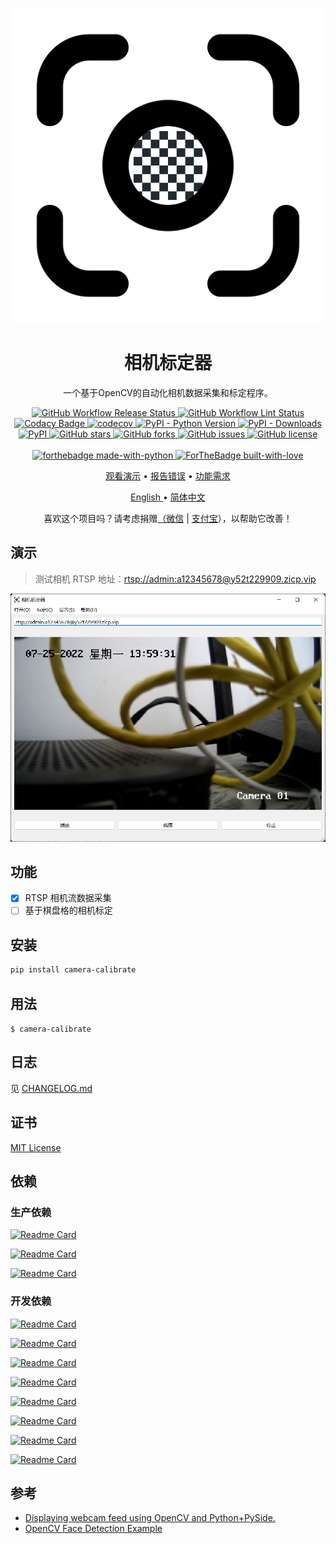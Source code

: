 <p align="center">
    <a href="https://pixelied.com/editor/design/62d95249afecc1406f2037a9"><img alt="logo" src="https://raw.githubusercontent.com/XavierJiezou/Camera-Calibrate/main/images/favicon_256x256.svg" /></a>
<h1 align="center">相机标定器</h1>
<p align="center">一个基于OpenCV的自动化相机数据采集和标定程序。
</p>
</p>
<p align="center">
    <a href="https://github.com/XavierJiezou/Camera-Calibrate/actions?query=workflow:Release">
        <img src="https://github.com/XavierJiezou/Camera-Calibrate/workflows/Release/badge.svg"
            alt="GitHub Workflow Release Status" />
    </a>
    <a href="https://github.com/XavierJiezou/Camera-Calibrate/actions?query=workflow:Lint">
        <img src="https://github.com/XavierJiezou/LitMNIST/workflows/Lint/badge.svg"
            alt="GitHub Workflow Lint Status" />
    <a
        href="https://www.codacy.com/gh/XavierJiezou/Camera-Calibrate/dashboard?utm_source=github.com&amp;utm_medium=referral&amp;utm_content=XavierJiezou/Camera-Calibrate&amp;utm_campaign=Badge_Grade">
        <img src="https://app.codacy.com/project/badge/Grade/c2f85c8d6b8a4892b40059703f087eab" alt="Codacy Badge">
    </a>
    <a href="https://codecov.io/gh/XavierJiezou/Camera-Calibrate">
        <img src="https://codecov.io/gh/XavierJiezou/Camera-Calibrate/branch/main/graph/badge.svg?token=QpCLcUGoYx" alt="codecov">
    </a>
    <a href="https://pypi.org/project/Camera-Calibrate/">
        <img src="https://img.shields.io/pypi/pyversions/Camera-Calibrate" alt="PyPI - Python Version">
    </a>
    <a href="https://pypistats.org/packages/Camera-Calibrate">
        <img src="https://img.shields.io/pypi/dm/Camera-Calibrate" alt="PyPI - Downloads">
    </a>
    <a href="https://pypi.org/project/Camera-Calibrate/">
        <img src="https://img.shields.io/pypi/v/Camera-Calibrate" alt="PyPI">
    </a>
    <a href="https://github.com/XavierJiezou/Camera-Calibrate/stargazers">
        <img src="https://img.shields.io/github/stars/XavierJiezou/Camera-Calibrate" alt="GitHub stars">
    </a>
    <a href="https://github.com/XavierJiezou/Camera-Calibrate/network">
        <img src="https://img.shields.io/github/forks/XavierJiezou/Camera-Calibrate" alt="GitHub forks">
    </a>
    <a href="https://github.com/XavierJiezou/Camera-Calibrate/issues">
        <img src="https://img.shields.io/github/issues/XavierJiezou/Camera-Calibrate" alt="GitHub issues">
    </a>
    <a href="https://github.com/XavierJiezou/Camera-Calibrate/blob/main/LICENSE">
        <img src="https://img.shields.io/github/license/XavierJiezou/Camera-Calibrate" alt="GitHub license">
    </a>
    <br />
    <br />
    <a href="https://www.python.org/">
        <img src="http://ForTheBadge.com/images/badges/made-with-python.svg" alt="forthebadge made-with-python">
    </a>
    <a href="https://github.com/XavierJiezou">
        <img src="http://ForTheBadge.com/images/badges/built-with-love.svg" alt="ForTheBadge built-with-love">
    </a>
</p>
<p align="center">
    <a href="#演示">观看演示</a>
    •
    <a href="https://github.com/xavierjiezou/Camera-Calibrate/issues/new">报告错误</a>
    •
    <a href="https://github.com/xavierjiezou/Camera-Calibrate/issues/new">功能需求</a>
  </p>
  <p align="center">
    <a href="/docs/README.en.md">English </a>
    •
    <a href="/docs/README.cn.md">简体中文</a>
</p>
<p align="center">喜欢这个项目吗？请考虑捐赠<a href="https://paypal.me/xavierjiezou?country.x=C2&locale.x=zh_XC">（<a
            href="https://raw.githubusercontent.com/XavierJiezou/Camera-Calibrate/main/images/wechat.jpg">微信</a> | <a
            href="https://raw.githubusercontent.com/XavierJiezou/Camera-Calibrate/main/images/alipay.jpg">支付宝</a>）</a>，以帮助它改善！</p>

## 演示

> 测试相机 RTSP 地址：[rtsp://admin:a12345678@y52t229909.zicp.vip](rtsp://admin:a12345678@y52t229909.zicp.vip)

![demo](https://raw.githubusercontent.com/XavierJiezou/Camera-Calibrate/main/images/demo.png)

## 功能

- [x] RTSP 相机流数据采集
- [ ] 基于棋盘格的相机标定

## 安装

```bash
pip install camera-calibrate
```

## 用法

`$ camera-calibrate`

## 日志

见 [CHANGELOG.md](/CHANGELOG.md)

## 证书

[MIT License](/LICENSE)

## 依赖

### 生产依赖

[![Readme Card](https://github-readme-stats.vercel.app/api/pin/?username=psf&repo=requests)](https://github.com/psf/requests)

[![Readme Card](https://github-readme-stats.vercel.app/api/pin/?username=Textualize&repo=rich)](https://github.com/Textualize/rich)

[![Readme Card](https://github-readme-stats.vercel.app/api/pin/?username=google&repo=python-fire)](https://github.com/google/python-fire)

### 开发依赖

[![Readme Card](https://github-readme-stats.vercel.app/api/pin/?username=python-poetry&repo=poetry)](https://github.com/python-poetry/poetry)

[![Readme Card](https://github-readme-stats.vercel.app/api/pin/?username=pytest-dev&repo=pytest)](https://github.com/pytest-dev/pytest)

[![Readme Card](https://github-readme-stats.vercel.app/api/pin/?username=pytest-dev&repo=pytest-cov)](https://github.com/pytest-dev/pytest-cov)

[![Readme Card](https://github-readme-stats.vercel.app/api/pin/?username=pre-commit&repo=pre-commit)](https://github.com/pre-commit/pre-commit)

[![Readme Card](https://github-readme-stats.vercel.app/api/pin/?username=PyCQA&repo=flake8)](https://github.com/PyCQA/flake8)

[![Readme Card](https://github-readme-stats.vercel.app/api/pin/?username=PyCQA&repo=pylint)](https://github.com/PyCQA/pylint)

[![Readme Card](https://github-readme-stats.vercel.app/api/pin/?username=psf&repo=black)](https://github.com/psf/black)

[![Readme Card](https://github-readme-stats.vercel.app/api/pin/?username=uiri&repo=toml)](https://github.com/uiri/toml)

## 参考

- [Displaying webcam feed using OpenCV and Python+PySide.](https://gist.github.com/bsdnoobz/8464000)
- [OpenCV Face Detection Example](https://doc.qt.io/qtforpython/examples/example_external__opencv.html)
